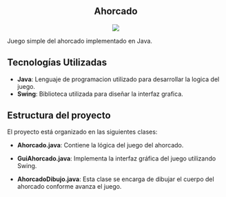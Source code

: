 ## <h2 align="center">Ahorcado</h2>

<div align="center">
   <img src="https://raw.githubusercontent.com/FrankSkep/Ahorcado-Java/main/pics/1.png"><img/>
</div>

Juego simple del ahorcado implementado en Java.

## Tecnologías Utilizadas

- **Java**: Lenguaje de programacion utilizado para desarrollar la logica del juego.
- **Swing**: Biblioteca utilizada para diseñar la interfaz grafica.

## Estructura del proyecto

El proyecto está organizado en las siguientes clases:

- **Ahorcado.java**: Contiene la lógica del juego del ahorcado.

- **GuiAhorcado.java**: Implementa la interfaz gráfica del juego utilizando Swing. 

- **AhorcadoDibujo.java**: Esta clase se encarga de dibujar el cuerpo del ahorcado conforme avanza el juego. 
